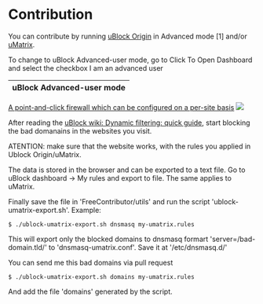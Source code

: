 # Contribution

You can contribute by running [uBlock Origin](https://github.com/gorhill/uBlock) in Advanced mode [1] and/or [uMatrix](https://github.com/gorhill/uMatrix).

To change to uBlock Advanced-user mode, go to Click To Open Dashboard and select the checkbox I am an advanced user

| uBlock Advanced-user mode
|:-------------------------:
[A point-and-click firewall which can be configured on a per-site basis](https://github.com/gorhill/uBlock/wiki/Dynamic-filtering:-quick-guide) 
<a href="https://github.com/gorhill/uBlock/wiki/Dynamic-filtering:-quick-guide">
<img src="https://cloud.githubusercontent.com/assets/585534/9293685/378d18f0-4402-11e5-9255-8ed3fdbfa957.png" /></a><br>


After reading the [uBlock wiki: Dynamic filtering: quick guide](https://github.com/gorhill/uBlock/wiki/Dynamic-filtering:-quick-guide), start blocking
the bad domanains in the websites you visit. 

ATENTION: make sure that the website works, with the rules you applied in Ublock Origin/uMatrix.

The data is stored in the browser and can be exported to a text file. Go to uBlock dashboard -> My rules and export to file. The same applies to uMatrix.

Finally save the file in 'FreeContributor/utils' and run the script 'ublock-umatrix-export.sh'. Example:


    $ ./ublock-umatrix-export.sh dnsmasq my-umatrix.rules


This will export only the blocked domains to dnsmasq formart 'server=/bad-domain.tld/' to 'dnsmasq-umatrix.conf'. Save it at '/etc/dnsmasq.d/'

You can send me this bad domains via pull request


    $ ./ublock-umatrix-export.sh domains my-umatrix.rules


And add the file 'domains' generated by the script.





